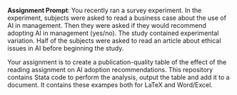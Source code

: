 <b>Assignment Prompt</b>: You recently ran a survey experiment. In the experiment, subjects were asked to read a business case about the use of AI in management. Then they were asked if they would recommend adopting AI in management (yes/no). The study contained experimental variation. Half of the subjects were asked to read an article about ethical issues in AI before beginning the study. 

Your assignment is to create a publication-quality table of the effect of the reading assignment on AI adoption recommendations. This repository contains Stata code to perform the analysis, output the table and add it to a document. It contains these exampes both for LaTeX and Word/Excel. 